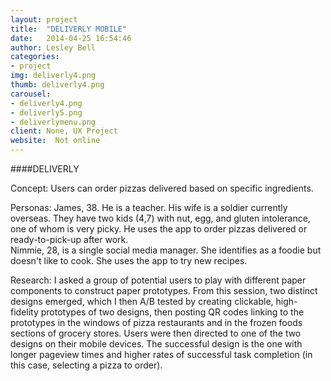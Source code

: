 ```yaml
---
layout: project
title:  "DELIVERLY MOBILE"
date:   2014-04-25 16:54:46
author: Lesley Bell
categories:
- project
img: deliverly4.png
thumb: deliverly4.png
carousel:
- deliverly4.png
- deliverly5.png
- deliverlymenu.png
client: None, UX Project
website:  Not online
---
```

####DELIVERLY

Concept: Users can order pizzas delivered based on specific ingredients.

Personas:  James, 38.  He is a teacher.  His wife is a soldier currently overseas. They have two kids (4,7) with nut, egg, and gluten intolerance, one of whom is very picky.  He uses the app to order pizzas delivered or ready-to-pick-up after work.   
Nimmie, 28, is a single social media manager.  She identifies as a foodie but doesn't like to cook.  She uses the app to try new recipes.

Research: I asked a group of potential users to play with different paper components to construct paper prototypes.  From this session, two distinct designs emerged, which I then A/B tested by creating clickable, high-fidelity prototypes of two designs, then posting QR codes linking to the prototypes in the windows of pizza restaurants and in the frozen foods sections of grocery stores. Users were then directed to one of the two designs on their mobile devices. The successful design is the one with longer pageview times and higher rates of successful task completion (in this case, selecting a pizza to order).  

